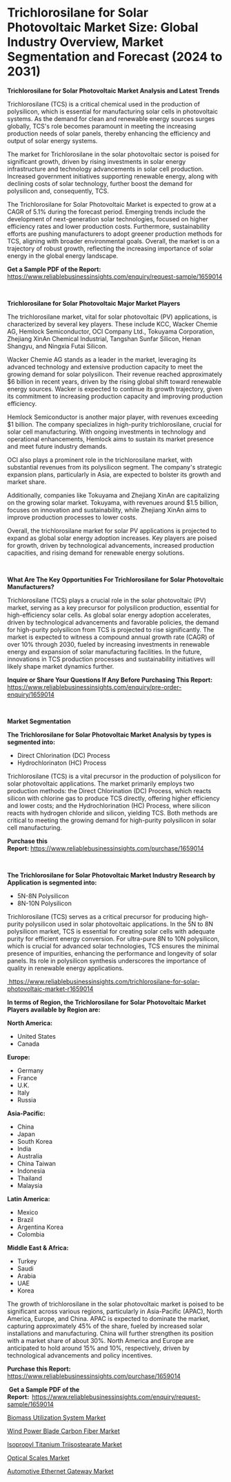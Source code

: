 <p><h1>Trichlorosilane for Solar Photovoltaic Market Size: Global Industry Overview, Market Segmentation and Forecast (2024 to 2031)</h1></p><p><strong>Trichlorosilane for Solar Photovoltaic Market Analysis and Latest Trends</strong></p>
<p><p>Trichlorosilane (TCS) is a critical chemical used in the production of polysilicon, which is essential for manufacturing solar cells in photovoltaic systems. As the demand for clean and renewable energy sources surges globally, TCS's role becomes paramount in meeting the increasing production needs of solar panels, thereby enhancing the efficiency and output of solar energy systems.</p><p>The market for Trichlorosilane in the solar photovoltaic sector is poised for significant growth, driven by rising investments in solar energy infrastructure and technology advancements in solar cell production. Increased government initiatives supporting renewable energy, along with declining costs of solar technology, further boost the demand for polysilicon and, consequently, TCS.</p><p>The Trichlorosilane for Solar Photovoltaic Market is expected to grow at a CAGR of 5.1% during the forecast period. Emerging trends include the development of next-generation solar technologies, focused on higher efficiency rates and lower production costs. Furthermore, sustainability efforts are pushing manufacturers to adopt greener production methods for TCS, aligning with broader environmental goals. Overall, the market is on a trajectory of robust growth, reflecting the increasing importance of solar energy in the global energy landscape.</p></p>
<p><strong>Get a Sample PDF of the Report:&nbsp;</strong> <a href="https://www.reliablebusinessinsights.com/enquiry/request-sample/1659014?utm_campaign=1135&utm_medium=2&utm_source=Github&utm_content=ia&utm_term=28092024&utm_id=trichlorosilane-for-solar-photovoltaic">https://www.reliablebusinessinsights.com/enquiry/request-sample/1659014</a></p>
<p>&nbsp;</p>
<p><strong>Trichlorosilane for Solar Photovoltaic Major Market Players</strong></p>
<p><p>The trichlorosilane market, vital for solar photovoltaic (PV) applications, is characterized by several key players. These include KCC, Wacker Chemie AG, Hemlock Semiconductor, OCI Company Ltd., Tokuyama Corporation, Zhejiang XinAn Chemical Industrial, Tangshan Sunfar Silicon, Henan Shangyu, and Ningxia Futai Silicon. </p><p>Wacker Chemie AG stands as a leader in the market, leveraging its advanced technology and extensive production capacity to meet the growing demand for solar polysilicon. Their revenue reached approximately $6 billion in recent years, driven by the rising global shift toward renewable energy sources. Wacker is expected to continue its growth trajectory, given its commitment to increasing production capacity and improving production efficiency.</p><p>Hemlock Semiconductor is another major player, with revenues exceeding $1 billion. The company specializes in high-purity trichlorosilane, crucial for solar cell manufacturing. With ongoing investments in technology and operational enhancements, Hemlock aims to sustain its market presence and meet future industry demands.</p><p>OCI also plays a prominent role in the trichlorosilane market, with substantial revenues from its polysilicon segment. The company's strategic expansion plans, particularly in Asia, are expected to bolster its growth and market share.</p><p>Additionally, companies like Tokuyama and Zhejiang XinAn are capitalizing on the growing solar market. Tokuyama, with revenues around $1.5 billion, focuses on innovation and sustainability, while Zhejiang XinAn aims to improve production processes to lower costs.</p><p>Overall, the trichlorosilane market for solar PV applications is projected to expand as global solar energy adoption increases. Key players are poised for growth, driven by technological advancements, increased production capacities, and rising demand for renewable energy solutions.</p></p>
<p>&nbsp;</p>
<p><strong>What Are The Key Opportunities For Trichlorosilane for Solar Photovoltaic Manufacturers?</strong></p>
<p><p>Trichlorosilane (TCS) plays a crucial role in the solar photovoltaic (PV) market, serving as a key precursor for polysilicon production, essential for high-efficiency solar cells. As global solar energy adoption accelerates, driven by technological advancements and favorable policies, the demand for high-purity polysilicon from TCS is projected to rise significantly. The market is expected to witness a compound annual growth rate (CAGR) of over 10% through 2030, fueled by increasing investments in renewable energy and expansion of solar manufacturing facilities. In the future, innovations in TCS production processes and sustainability initiatives will likely shape market dynamics further.</p></p>
<p><strong>Inquire or Share Your Questions If Any Before Purchasing This Report:</strong> <a href="https://www.reliablebusinessinsights.com/enquiry/pre-order-enquiry/1659014?utm_campaign=1135&utm_medium=2&utm_source=Github&utm_content=ia&utm_term=28092024&utm_id=trichlorosilane-for-solar-photovoltaic">https://www.reliablebusinessinsights.com/enquiry/pre-order-enquiry/1659014</a></p>
<p>&nbsp;</p>
<p><strong>Market Segmentation</strong></p>
<p><strong>The Trichlorosilane for Solar Photovoltaic Market Analysis by types is segmented into:</strong></p>
<p><ul><li>Direct Chlorination (DC) Process</li><li>Hydrochlorinaton (HC) Process</li></ul></p>
<p><p>Trichlorosilane (TCS) is a vital precursor in the production of polysilicon for solar photovoltaic applications. The market primarily employs two production methods: the Direct Chlorination (DC) Process, which reacts silicon with chlorine gas to produce TCS directly, offering higher efficiency and lower costs; and the Hydrochlorination (HC) Process, where silicon reacts with hydrogen chloride and silicon, yielding TCS. Both methods are critical to meeting the growing demand for high-purity polysilicon in solar cell manufacturing.</p></p>
<p><strong>Purchase this Report:&nbsp;</strong><a href="https://www.reliablebusinessinsights.com/purchase/1659014?utm_campaign=1135&utm_medium=2&utm_source=Github&utm_content=ia&utm_term=28092024&utm_id=trichlorosilane-for-solar-photovoltaic">https://www.reliablebusinessinsights.com/purchase/1659014</a></p>
<p>&nbsp;</p>
<p><strong>The Trichlorosilane for Solar Photovoltaic Market Industry Research by Application is segmented into:</strong></p>
<p><ul><li>5N-8N Polysilicon</li><li>8N-10N Polysilicon</li></ul></p>
<p><p>Trichlorosilane (TCS) serves as a critical precursor for producing high-purity polysilicon used in solar photovoltaic applications. In the 5N to 8N polysilicon market, TCS is essential for creating solar cells with adequate purity for efficient energy conversion. For ultra-pure 8N to 10N polysilicon, which is crucial for advanced solar technologies, TCS ensures the minimal presence of impurities, enhancing the performance and longevity of solar panels. Its role in polysilicon synthesis underscores the importance of quality in renewable energy applications.</p></p>
<p><a href="https://www.reliablebusinessinsights.com/trichlorosilane-for-solar-photovoltaic-market-r1659014?utm_campaign=1135&utm_medium=2&utm_source=Github&utm_content=ia&utm_term=28092024&utm_id=trichlorosilane-for-solar-photovoltaic">&nbsp;https://www.reliablebusinessinsights.com/trichlorosilane-for-solar-photovoltaic-market-r1659014</a></p>
<p><strong>In terms of Region, the Trichlorosilane for Solar Photovoltaic Market Players available by Region are:</strong></p>
<p>
    <p> <strong> North America: </strong>
        <ul>
            <li>United States</li>
            <li>Canada</li>
        </ul>
        </p> 
    <p> <strong> Europe: </strong>
        <ul>
            <li>Germany</li>
            <li>France</li>
            <li>U.K.</li>
            <li>Italy</li>
            <li>Russia</li>
        </ul>
        </p> 
    <p> <strong> Asia-Pacific: </strong>
        <ul>
            <li>China</li>
            <li>Japan</li>
            <li>South Korea</li>
            <li>India</li>
            <li>Australia</li>
            <li>China Taiwan</li>
            <li>Indonesia</li>
            <li>Thailand</li>
            <li>Malaysia</li>
        </ul>
        </p> 
    <p> <strong> Latin America: </strong>
        <ul>
            <li>Mexico</li>
            <li>Brazil</li>
            <li>Argentina Korea</li>
            <li>Colombia</li>
        </ul>
        </p> 
    <p> <strong> Middle East & Africa: </strong>
        <ul>
            <li>Turkey</li>
            <li>Saudi</li>
            <li>Arabia</li>
            <li>UAE</li>
            <li>Korea</li>
        </ul>
    </p>
    </p>
<p><p>The growth of trichlorosilane in the solar photovoltaic market is poised to be significant across various regions, particularly in Asia-Pacific (APAC), North America, Europe, and China. APAC is expected to dominate the market, capturing approximately 45% of the share, fueled by increased solar installations and manufacturing. China will further strengthen its position with a market share of about 30%. North America and Europe are anticipated to hold around 15% and 10%, respectively, driven by technological advancements and policy incentives.</p></p>
<p><strong>Purchase this Report: </strong><a href="https://www.reliablebusinessinsights.com/purchase/1659014?utm_campaign=1135&utm_medium=2&utm_source=Github&utm_content=ia&utm_term=28092024&utm_id=trichlorosilane-for-solar-photovoltaic">https://www.reliablebusinessinsights.com/purchase/1659014</a></p>
<p>&nbsp;<strong>Get a Sample PDF of the Report:&nbsp;&nbsp;</strong><a href="https://www.reliablebusinessinsights.com/enquiry/request-sample/1659014?utm_campaign=1135&utm_medium=2&utm_source=Github&utm_content=ia&utm_term=28092024&utm_id=trichlorosilane-for-solar-photovoltaic">https://www.reliablebusinessinsights.com/enquiry/request-sample/1659014</a></p>
<p><strong></strong></p>
<p><p><a href="https://issuu.com/reportprime-2/docs/biomass-utilization-system-market-s_fa7c071d4552d5?utm_campaign=1135&utm_medium=2&utm_source=Github&utm_content=ia&utm_term=28092024&utm_id=trichlorosilane-for-solar-photovoltaic">Biomass Utilization System Market</a></p><p><a href="https://github.com/mozsorpen/Market-Research-Report-List-1/blob/main/wind-power-blade-carbon-fiber-market.md?utm_campaign=1135&utm_medium=2&utm_source=Github&utm_content=ia&utm_term=28092024&utm_id=trichlorosilane-for-solar-photovoltaic">Wind Power Blade Carbon Fiber Market</a></p><p><a href="https://issuu.com/reportprime-2/docs/isopropyl-titanium-triisostearate-m_6524dbbce15ec0?utm_campaign=1135&utm_medium=2&utm_source=Github&utm_content=ia&utm_term=28092024&utm_id=trichlorosilane-for-solar-photovoltaic">Isopropyl Titanium Triisostearate Market</a></p><p><a href="https://www.linkedin.com/pulse/global-optical-scales-market-size-expected-reach-cagr-72-report-c710e?trackingId=4lQzKv%2BLSj2xjvagt1ifpQ%3D%3D&utm_campaign=1135&utm_medium=2&utm_source=Github&utm_content=ia&utm_term=28092024&utm_id=trichlorosilane-for-solar-photovoltaic">Optical Scales Market</a></p><p><a href="https://www.linkedin.com/pulse/market-forecasting-change-global-automotive-ethernet-gateway-wvrle?trackingId=skOFKC51QNO8wChuSDLaIg%3D%3D&utm_campaign=1135&utm_medium=2&utm_source=Github&utm_content=ia&utm_term=28092024&utm_id=trichlorosilane-for-solar-photovoltaic">Automotive Ethernet Gateway Market</a></p></p>